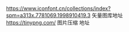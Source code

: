 https://www.iconfont.cn/collections/index?spm=a313x.7781069.1998910419.3 矢量图库地址    
https://tinypng.com/    图片压缩 地址